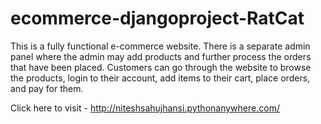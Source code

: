 # ecommerce-djangoproject-RatCat
This is a fully functional e-commerce website. There is a separate admin panel where the admin may add products and further process the orders that have been placed. Customers can go through the website to browse the products, login to their account, add items to their cart, place orders, and pay for them.

Click here to visit - http://niteshsahujhansi.pythonanywhere.com/
